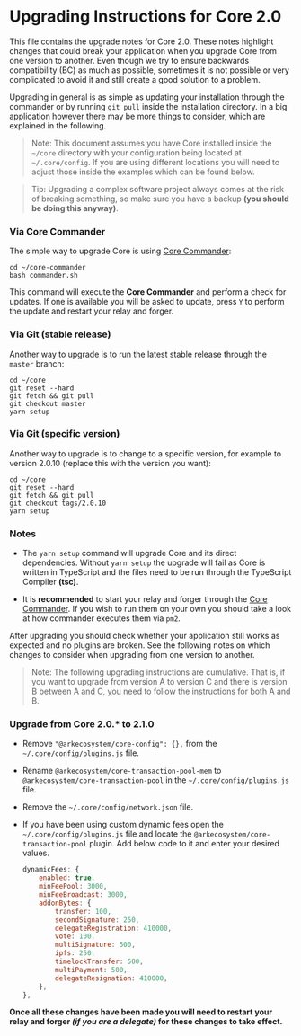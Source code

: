 # Upgrading Instructions for Core 2.0

This file contains the upgrade notes for Core 2.0. These notes highlight changes that
could break your application when you upgrade Core from one version to another.
Even though we try to ensure backwards compatibility (BC) as much as possible, sometimes
it is not possible or very complicated to avoid it and still create a good solution to
a problem.

Upgrading in general is as simple as updating your installation through the commander or by
running `git pull` inside the installation directory. In a big application however there may
be more things to consider, which are explained in the following.

> Note: This document assumes you have Core installed inside the `~/core` directory
> with your configuration being located at `~/.core/config`. If you are using different locations
> you will need to adjust those inside the examples which can be found below.

> Tip: Upgrading a complex software project always comes at the risk of breaking something, so make sure you have a backup **(you should be doing this anyway)**.

### Via Core Commander

The simple way to upgrade Core is using [Core Commander](https://github.com/ArkEcosystem/core-commander):

    cd ~/core-commander
    bash commander.sh

This command will execute the **Core Commander** and perform a check for updates. If one is available you will be
asked to update, press `Y` to perform the update and restart your relay and forger.

### Via Git (stable release)

Another way to upgrade is to run the latest stable release through the `master` branch:

    cd ~/core
    git reset --hard
    git fetch && git pull
    git checkout master
    yarn setup

### Via Git (specific version)

Another way to upgrade is to change to a specific version, for example to version 2.0.10 (replace this with the version you want):

    cd ~/core
    git reset --hard
    git fetch && git pull
    git checkout tags/2.0.10
    yarn setup

### Notes

-   The `yarn setup` command will upgrade Core and its direct dependencies. Without `yarn setup` the upgrade will fail as
    Core is written in TypeScript and the files need to be run through the TypeScript Compiler **(tsc)**.

-   It is **recommended** to start your relay and forger through the [Core Commander](https://github.com/ArkEcosystem/core-commander).
    If you wish to run them on your own you should take a look at how commander executes them via `pm2`.

After upgrading you should check whether your application still works as expected and no plugins are broken.
See the following notes on which changes to consider when upgrading from one version to another.

> Note: The following upgrading instructions are cumulative. That is,
> if you want to upgrade from version A to version C and there is
> version B between A and C, you need to follow the instructions
> for both A and B.

### Upgrade from Core 2.0.\* to 2.1.0

-   Remove `"@arkecosystem/core-config": {},` from the `~/.core/config/plugins.js` file.

-   Rename `@arkecosystem/core-transaction-pool-mem` to `@arkecosystem/core-transaction-pool` in the `~/.core/config/plugins.js` file.

-   Remove the `~/.core/config/network.json` file.

-   If you have been using custom dynamic fees open the `~/.core/config/plugins.js` file and locate the `@arkecosystem/core-transaction-pool` plugin. Add below code to it and enter your desired values.

    ```js
    dynamicFees: {
        enabled: true,
        minFeePool: 3000,
        minFeeBroadcast: 3000,
        addonBytes: {
            transfer: 100,
            secondSignature: 250,
            delegateRegistration: 410000,
            vote: 100,
            multiSignature: 500,
            ipfs: 250,
            timelockTransfer: 500,
            multiPayment: 500,
            delegateResignation: 410000,
        },
    },
    ```

**Once all these changes have been made you will need to restart your relay and forger _(if you are a delegate)_ for these changes to take effect.**
